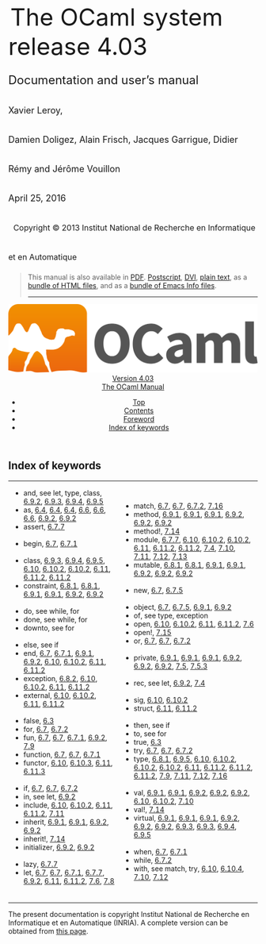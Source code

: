 <!-- ((! set title Manual !)) ((! set documentation !)) ((! set manual !)) ((! set nobreadcrumb !)) -->
<div class="manual content"><ul class="part_menu"></ul>


<div class="center">
&nbsp;<span style="font-size:xx-large"><span style="font-size:150%">The OCaml system <br>
 release 4.03<br>
<span style="font-size:x-large">Documentation and user’s manual <br>
<span style="font-size:large">Xavier Leroy, <br>
 Damien Doligez, Alain Frisch, Jacques Garrigue, Didier Rémy and Jérôme Vouillon <br>
 April&nbsp;25, 2016<br>
 &nbsp;
<span style="font-size:medium">Copyright © 2013 Institut National de
Recherche en Informatique et en Automatique
</span></span></span></span></span></div><blockquote class="quote">

This manual is also available in
<a href="http://caml.inria.fr/distrib/ocaml-4.03/ocaml-4.03-refman.pdf">PDF</a>.
<a href="http://caml.inria.fr/distrib/ocaml-4.03/ocaml-4.03-refman.ps.gz">Postscript</a>,
<a href="http://caml.inria.fr/distrib/ocaml-4.03/ocaml-4.03-refman.dvi.gz">DVI</a>,
<a href="http://caml.inria.fr/distrib/ocaml-4.03/ocaml-4.03-refman.txt">plain text</a>,
as a
<a href="http://caml.inria.fr/distrib/ocaml-4.03/ocaml-4.03-refman-html.tar.gz">bundle of HTML files</a>,
and as a
<a href="http://caml.inria.fr/distrib/ocaml-4.03/ocaml-4.03-refman.info.tar.gz">bundle of Emacs Info files</a>.
<hr style="height:2">
</blockquote><header><nav class="toc brand"><a class="brand" href="https://ocaml.org/"><img src="colour-logo-gray.svg" class="svg" alt="OCaml"></a></nav><nav class="toc"><div class="toc_version"><a href="/docs" id="version-select">Version 4.03</a></div><div class="toc_title"><a href="#">The OCaml Manual</a></div><ul><li class="top"><a href="#">Top</a></li>
<li><a href="manual001.html#start-section">Contents</a>
</li><li><a href="foreword.html#start-section">Foreword</a>
</li><li class="top"><a href="manual045.html#start-section">Index of keywords</a></li></ul></nav></header><a id="start-section"></a><section id="section">



<h1 class="chapter" id="sec532">Index of keywords</h1>
<p></p><table class="c001 cellpading0"><tbody><tr><td class="c023"><ul class="indexenv"><li class="li-indexenv">
<span class="c006">and</span>, see <span class="c012"><span class="c006">let</span>, <span class="c006">type</span>, <span class="c006">class</span></span>, <a href="classes.html#hevea_manual.kwd88">6.9.2</a>, <a href="classes.html#hevea_manual.kwd113">6.9.3</a>, <a href="classes.html#hevea_manual.kwd117">6.9.4</a>, <a href="classes.html#hevea_manual.kwd121">6.9.5</a>
</li><li class="li-indexenv"><span class="c006">as</span>, <a href="types.html#hevea_manual.kwd2">6.4</a>, <a href="types.html#hevea_manual.kwd3">6.4</a>, <a href="types.html#hevea_manual.kwd4">6.4</a>, <a href="patterns.html#hevea_manual.kwd5">6.6</a>, <a href="patterns.html#hevea_manual.kwd6">6.6</a>, <a href="patterns.html#hevea_manual.kwd7">6.6</a>, <a href="classes.html#hevea_manual.kwd90">6.9.2</a>, <a href="classes.html#hevea_manual.kwd99">6.9.2</a>
</li><li class="li-indexenv"><span class="c006">assert</span>, <a href="expr.html#hevea_manual.kwd53">6.7.7</a>
<br>
<br>
</li><li class="li-indexenv"><span class="c006">begin</span>, <a href="expr.html#hevea_manual.kwd27">6.7</a>, <a href="expr.html#hevea_manual.kwd39">6.7.1</a>
<br>
<br>
</li><li class="li-indexenv"><span class="c006">class</span>, <a href="classes.html#hevea_manual.kwd112">6.9.3</a>, <a href="classes.html#hevea_manual.kwd116">6.9.4</a>, <a href="classes.html#hevea_manual.kwd119">6.9.5</a>, <a href="modtypes.html#hevea_manual.kwd131">6.10</a>, <a href="modtypes.html#hevea_manual.kwd141">6.10.2</a>, <a href="modtypes.html#hevea_manual.kwd142">6.10.2</a>, <a href="modules.html#hevea_manual.kwd158">6.11</a>, <a href="modules.html#hevea_manual.kwd168">6.11.2</a>, <a href="modules.html#hevea_manual.kwd169">6.11.2</a>
</li><li class="li-indexenv"><span class="c006">constraint</span>, <a href="typedecl.html#hevea_manual.kwd59">6.8.1</a>, <a href="typedecl.html#hevea_manual.kwd61">6.8.1</a>, <a href="classes.html#hevea_manual.kwd71">6.9.1</a>, <a href="classes.html#hevea_manual.kwd81">6.9.1</a>, <a href="classes.html#hevea_manual.kwd96">6.9.2</a>, <a href="classes.html#hevea_manual.kwd110">6.9.2</a>
<br>
<br>
</li><li class="li-indexenv"><span class="c006">do</span>, see <span class="c012"><span class="c006">while</span>, <span class="c006">for</span></span>
</li><li class="li-indexenv"><span class="c006">done</span>, see <span class="c012"><span class="c006">while</span>, <span class="c006">for</span></span>
</li><li class="li-indexenv"><span class="c006">downto</span>, see <span class="c008">for</span>
<br>
<br>
</li><li class="li-indexenv"><span class="c006">else</span>, see <span class="c008">if</span>
</li><li class="li-indexenv"><span class="c006">end</span>, <a href="expr.html#hevea_manual.kwd28">6.7</a>, <a href="expr.html#hevea_manual.kwd40">6.7.1</a>, <a href="classes.html#hevea_manual.kwd64">6.9.1</a>, <a href="classes.html#hevea_manual.kwd83">6.9.2</a>, <a href="modtypes.html#hevea_manual.kwd124">6.10</a>, <a href="modtypes.html#hevea_manual.kwd136">6.10.2</a>, <a href="modules.html#hevea_manual.kwd152">6.11</a>, <a href="modules.html#hevea_manual.kwd163">6.11.2</a>
</li><li class="li-indexenv"><span class="c006">exception</span>, <a href="typedecl.html#hevea_manual.kwd62">6.8.2</a>, <a href="modtypes.html#hevea_manual.kwd130">6.10</a>, <a href="modtypes.html#hevea_manual.kwd140">6.10.2</a>, <a href="modules.html#hevea_manual.kwd157">6.11</a>, <a href="modules.html#hevea_manual.kwd167">6.11.2</a>
</li><li class="li-indexenv"><span class="c006">external</span>, <a href="modtypes.html#hevea_manual.kwd128">6.10</a>, <a href="modtypes.html#hevea_manual.kwd138">6.10.2</a>, <a href="modules.html#hevea_manual.kwd155">6.11</a>, <a href="modules.html#hevea_manual.kwd165">6.11.2</a>
<br>
<br>
</li><li class="li-indexenv"><span class="c006">false</span>, <a href="names.html#hevea_manual.kwd0">6.3</a>
</li><li class="li-indexenv"><span class="c006">for</span>, <a href="expr.html#hevea_manual.kwd20">6.7</a>, <a href="expr.html#hevea_manual.kwd49">6.7.2</a>
</li><li class="li-indexenv"><span class="c006">fun</span>, <a href="expr.html#hevea_manual.kwd14">6.7</a>, <a href="expr.html#hevea_manual.kwd34">6.7</a>, <a href="expr.html#hevea_manual.kwd42">6.7.1</a>, <a href="classes.html#hevea_manual.kwd84">6.9.2</a>, <a href="extn.html#hevea_manual.kwd185">7.9</a>
</li><li class="li-indexenv"><span class="c006">function</span>, <a href="expr.html#hevea_manual.kwd13">6.7</a>, <a href="expr.html#hevea_manual.kwd35">6.7</a>, <a href="expr.html#hevea_manual.kwd41">6.7.1</a>
</li><li class="li-indexenv"><span class="c006">functor</span>, <a href="modtypes.html#hevea_manual.kwd125">6.10</a>, <a href="modtypes.html#hevea_manual.kwd149">6.10.3</a>, <a href="modules.html#hevea_manual.kwd153">6.11</a>, <a href="modules.html#hevea_manual.kwd176">6.11.3</a>
<br>
<br>
</li><li class="li-indexenv"><span class="c006">if</span>, <a href="expr.html#hevea_manual.kwd23">6.7</a>, <a href="expr.html#hevea_manual.kwd33">6.7</a>, <a href="expr.html#hevea_manual.kwd45">6.7.2</a>
</li><li class="li-indexenv"><span class="c006">in</span>, see <span class="c008">let</span>, <a href="classes.html#hevea_manual.kwd87">6.9.2</a>
</li><li class="li-indexenv"><span class="c006">include</span>, <a href="modtypes.html#hevea_manual.kwd134">6.10</a>, <a href="modtypes.html#hevea_manual.kwd148">6.10.2</a>, <a href="modules.html#hevea_manual.kwd161">6.11</a>, <a href="modules.html#hevea_manual.kwd175">6.11.2</a>, <a href="extn.html#hevea_manual.kwd191">7.11</a>
</li><li class="li-indexenv"><span class="c006">inherit</span>, <a href="classes.html#hevea_manual.kwd65">6.9.1</a>, <a href="classes.html#hevea_manual.kwd72">6.9.1</a>, <a href="classes.html#hevea_manual.kwd89">6.9.2</a>, <a href="classes.html#hevea_manual.kwd98">6.9.2</a>
</li><li class="li-indexenv"><span class="c006">inherit!</span>, <a href="extn.html#hevea_manual.kwd198">7.14</a>
</li><li class="li-indexenv"><span class="c006">initializer</span>, <a href="classes.html#hevea_manual.kwd97">6.9.2</a>, <a href="classes.html#hevea_manual.kwd111">6.9.2</a>
<br>
<br>
</li><li class="li-indexenv"><span class="c006">lazy</span>, <a href="expr.html#hevea_manual.kwd54">6.7.7</a>
</li><li class="li-indexenv"><span class="c006">let</span>, <a href="expr.html#hevea_manual.kwd11">6.7</a>, <a href="expr.html#hevea_manual.kwd38">6.7</a>, <a href="expr.html#hevea_manual.kwd44">6.7.1</a>, <a href="expr.html#hevea_manual.kwd55">6.7.7</a>, <a href="classes.html#hevea_manual.kwd85">6.9.2</a>, <a href="modules.html#hevea_manual.kwd154">6.11</a>, <a href="modules.html#hevea_manual.kwd164">6.11.2</a>, <a href="extn.html#hevea_manual.kwd181">7.6</a>, <a href="extn.html#hevea_manual.kwd183">7.8</a>
<br>
<br>
</li></ul></td><td class="c023"><ul class="indexenv"><li class="li-indexenv"><span class="c006">match</span>, <a href="expr.html#hevea_manual.kwd26">6.7</a>, <a href="expr.html#hevea_manual.kwd36">6.7</a>, <a href="expr.html#hevea_manual.kwd46">6.7.2</a>, <a href="extn.html#hevea_manual.kwd201">7.16</a>
</li><li class="li-indexenv"><span class="c006">method</span>, <a href="classes.html#hevea_manual.kwd68">6.9.1</a>, <a href="classes.html#hevea_manual.kwd76">6.9.1</a>, <a href="classes.html#hevea_manual.kwd79">6.9.1</a>, <a href="classes.html#hevea_manual.kwd93">6.9.2</a>, <a href="classes.html#hevea_manual.kwd105">6.9.2</a>, <a href="classes.html#hevea_manual.kwd108">6.9.2</a>
</li><li class="li-indexenv"><span class="c006">method!</span>, <a href="extn.html#hevea_manual.kwd196">7.14</a>
</li><li class="li-indexenv"><span class="c006">module</span>, <a href="expr.html#hevea_manual.kwd56">6.7.7</a>, <a href="modtypes.html#hevea_manual.kwd132">6.10</a>, <a href="modtypes.html#hevea_manual.kwd144">6.10.2</a>, <a href="modtypes.html#hevea_manual.kwd146">6.10.2</a>, <a href="modules.html#hevea_manual.kwd159">6.11</a>, <a href="modules.html#hevea_manual.kwd171">6.11.2</a>, <a href="modules.html#hevea_manual.kwd173">6.11.2</a>, <a href="extn.html#hevea_manual.kwd177">7.4</a>, <a href="extn.html#hevea_manual.kwd186">7.10</a>, <a href="extn.html#hevea_manual.kwd189">7.11</a>, <a href="extn.html#hevea_manual.kwd193">7.12</a>, <a href="extn.html#hevea_manual.kwd195">7.13</a>
</li><li class="li-indexenv"><span class="c006">mutable</span>, <a href="typedecl.html#hevea_manual.kwd58">6.8.1</a>, <a href="typedecl.html#hevea_manual.kwd60">6.8.1</a>, <a href="classes.html#hevea_manual.kwd67">6.9.1</a>, <a href="classes.html#hevea_manual.kwd74">6.9.1</a>, <a href="classes.html#hevea_manual.kwd92">6.9.2</a>, <a href="classes.html#hevea_manual.kwd101">6.9.2</a>, <a href="classes.html#hevea_manual.kwd104">6.9.2</a>
<br>
<br>
</li><li class="li-indexenv"><span class="c006">new</span>, <a href="expr.html#hevea_manual.kwd30">6.7</a>, <a href="expr.html#hevea_manual.kwd51">6.7.5</a>
<br>
<br>
</li><li class="li-indexenv"><span class="c006">object</span>, <a href="expr.html#hevea_manual.kwd31">6.7</a>, <a href="expr.html#hevea_manual.kwd52">6.7.5</a>, <a href="classes.html#hevea_manual.kwd63">6.9.1</a>, <a href="classes.html#hevea_manual.kwd82">6.9.2</a>
</li><li class="li-indexenv"><span class="c006">of</span>, see <span class="c012"><span class="c006">type</span>, <span class="c006">exception</span></span>
</li><li class="li-indexenv"><span class="c006">open</span>, <a href="modtypes.html#hevea_manual.kwd133">6.10</a>, <a href="modtypes.html#hevea_manual.kwd147">6.10.2</a>, <a href="modules.html#hevea_manual.kwd160">6.11</a>, <a href="modules.html#hevea_manual.kwd174">6.11.2</a>, <a href="extn.html#hevea_manual.kwd182">7.6</a>
</li><li class="li-indexenv"><span class="c006">open!</span>, <a href="extn.html#hevea_manual.kwd199">7.15</a>
</li><li class="li-indexenv"><span class="c006">or</span>, <a href="expr.html#hevea_manual.kwd25">6.7</a>, <a href="expr.html#hevea_manual.kwd32">6.7</a>, <a href="expr.html#hevea_manual.kwd47">6.7.2</a>
<br>
<br>
</li><li class="li-indexenv"><span class="c006">private</span>, <a href="classes.html#hevea_manual.kwd69">6.9.1</a>, <a href="classes.html#hevea_manual.kwd77">6.9.1</a>, <a href="classes.html#hevea_manual.kwd80">6.9.1</a>, <a href="classes.html#hevea_manual.kwd94">6.9.2</a>, <a href="classes.html#hevea_manual.kwd106">6.9.2</a>, <a href="classes.html#hevea_manual.kwd109">6.9.2</a>, <a href="extn.html#hevea_manual.kwd179">7.5</a>, <a href="extn.html#hevea_manual.kwd180">7.5.3</a>
<br>
<br>
</li><li class="li-indexenv"><span class="c006">rec</span>, see <span class="c008">let</span>, <a href="classes.html#hevea_manual.kwd86">6.9.2</a>, <a href="extn.html#hevea_manual.kwd178">7.4</a>
<br>
<br>
</li><li class="li-indexenv"><span class="c006">sig</span>, <a href="modtypes.html#hevea_manual.kwd123">6.10</a>, <a href="modtypes.html#hevea_manual.kwd135">6.10.2</a>
</li><li class="li-indexenv"><span class="c006">struct</span>, <a href="modules.html#hevea_manual.kwd151">6.11</a>, <a href="modules.html#hevea_manual.kwd162">6.11.2</a>
<br>
<br>
</li><li class="li-indexenv"><span class="c006">then</span>, see <span class="c008">if</span>
</li><li class="li-indexenv"><span class="c006">to</span>, see <span class="c008">for</span>
</li><li class="li-indexenv"><span class="c006">true</span>, <a href="names.html#hevea_manual.kwd1">6.3</a>
</li><li class="li-indexenv"><span class="c006">try</span>, <a href="expr.html#hevea_manual.kwd12">6.7</a>, <a href="expr.html#hevea_manual.kwd37">6.7</a>, <a href="expr.html#hevea_manual.kwd50">6.7.2</a>
</li><li class="li-indexenv"><span class="c006">type</span>, <a href="typedecl.html#hevea_manual.kwd57">6.8.1</a>, <a href="classes.html#hevea_manual.kwd120">6.9.5</a>, <a href="modtypes.html#hevea_manual.kwd129">6.10</a>, <a href="modtypes.html#hevea_manual.kwd139">6.10.2</a>, <a href="modtypes.html#hevea_manual.kwd143">6.10.2</a>, <a href="modtypes.html#hevea_manual.kwd145">6.10.2</a>, <a href="modules.html#hevea_manual.kwd156">6.11</a>, <a href="modules.html#hevea_manual.kwd166">6.11.2</a>, <a href="modules.html#hevea_manual.kwd170">6.11.2</a>, <a href="modules.html#hevea_manual.kwd172">6.11.2</a>, <a href="extn.html#hevea_manual.kwd184">7.9</a>, <a href="extn.html#hevea_manual.kwd190">7.11</a>, <a href="extn.html#hevea_manual.kwd194">7.12</a>, <a href="extn.html#hevea_manual.kwd200">7.16</a>
<br>
<br>
</li><li class="li-indexenv"><span class="c006">val</span>, <a href="classes.html#hevea_manual.kwd66">6.9.1</a>, <a href="classes.html#hevea_manual.kwd73">6.9.1</a>, <a href="classes.html#hevea_manual.kwd91">6.9.2</a>, <a href="classes.html#hevea_manual.kwd100">6.9.2</a>, <a href="classes.html#hevea_manual.kwd103">6.9.2</a>, <a href="modtypes.html#hevea_manual.kwd127">6.10</a>, <a href="modtypes.html#hevea_manual.kwd137">6.10.2</a>, <a href="extn.html#hevea_manual.kwd187">7.10</a>
</li><li class="li-indexenv"><span class="c006">val!</span>, <a href="extn.html#hevea_manual.kwd197">7.14</a>
</li><li class="li-indexenv"><span class="c006">virtual</span>, <a href="classes.html#hevea_manual.kwd70">6.9.1</a>, <a href="classes.html#hevea_manual.kwd75">6.9.1</a>, <a href="classes.html#hevea_manual.kwd78">6.9.1</a>, <a href="classes.html#hevea_manual.kwd95">6.9.2</a>, <a href="classes.html#hevea_manual.kwd102">6.9.2</a>, <a href="classes.html#hevea_manual.kwd107">6.9.2</a>, <a href="classes.html#hevea_manual.kwd114">6.9.3</a>, <a href="classes.html#hevea_manual.kwd115">6.9.3</a>, <a href="classes.html#hevea_manual.kwd118">6.9.4</a>, <a href="classes.html#hevea_manual.kwd122">6.9.5</a>
<br>
<br>
</li><li class="li-indexenv"><span class="c006">when</span>, <a href="expr.html#hevea_manual.kwd29">6.7</a>, <a href="expr.html#hevea_manual.kwd43">6.7.1</a>
</li><li class="li-indexenv"><span class="c006">while</span>, <a href="expr.html#hevea_manual.kwd48">6.7.2</a>
</li><li class="li-indexenv"><span class="c006">with</span>, see <span class="c012"><span class="c006">match</span>, <span class="c006">try</span></span>, <a href="modtypes.html#hevea_manual.kwd126">6.10</a>, <a href="modtypes.html#hevea_manual.kwd150">6.10.4</a>, <a href="extn.html#hevea_manual.kwd188">7.10</a>, <a href="extn.html#hevea_manual.kwd192">7.12</a>
</li></ul></td></tr>
</tbody></table>




</section><div class="copyright">The present documentation is copyright Institut National de Recherche en Informatique et en Automatique (INRIA). A complete version can be obtained from <a href="http://caml.inria.fr/pub/docs/manual-ocaml/">this page</a>.</div></div>